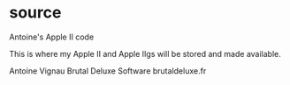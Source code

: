 # source
Antoine's Apple II code

This is where my Apple II and Apple IIgs will be stored and made available.

Antoine Vignau
Brutal Deluxe Software
brutaldeluxe.fr
